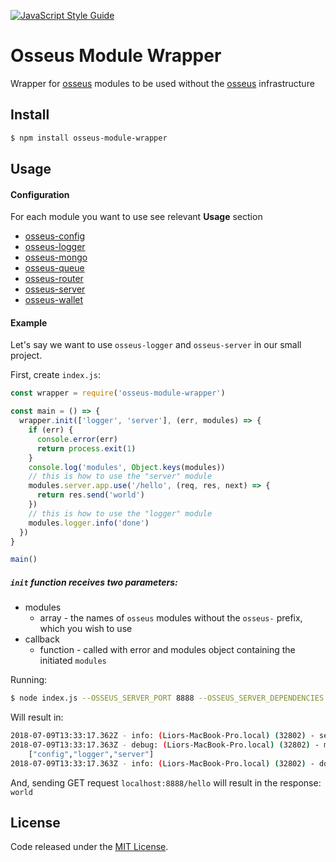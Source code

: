 [![JavaScript Style Guide](https://cdn.rawgit.com/standard/standard/master/badge.svg)](https://github.com/standard/standard)

# Osseus Module Wrapper

Wrapper for [osseus](https://github.com/colucom/osseus) modules to be used without the [osseus](https://github.com/colucom/osseus) infrastructure

## Install
```bash
$ npm install osseus-module-wrapper
```

## Usage

#### Configuration

For each module you want to use see relevant **Usage** section

* [osseus-config](https://github.com/colucom/osseus-config#usage)
* [osseus-logger](https://github.com/colucom/osseus-logger#usage)
* [osseus-mongo](https://github.com/colucom/osseus-mongo#usage)
* [osseus-queue](https://github.com/colucom/osseus-queue#usage)
* [osseus-router](https://github.com/colucom/osseus-router#usage)
* [osseus-server](https://github.com/colucom/osseus-server#usage)
* [osseus-wallet](https://github.com/colucom/osseus-wallet#usage)

#### Example

Let's say we want to use `osseus-logger` and `osseus-server` in our small project.

First, create `index.js`:

```javascript
const wrapper = require('osseus-module-wrapper')

const main = () => {
  wrapper.init(['logger', 'server'], (err, modules) => {
    if (err) {
      console.error(err)
      return process.exit(1)
    }
    console.log('modules', Object.keys(modules))
    // this is how to use the "server" module
    modules.server.app.use('/hello', (req, res, next) => {
      return res.send('world')
    })
    // this is how to use the "logger" module 
    modules.logger.info('done')
  })
}

main()
```

##### `init` function receives two parameters:
* modules
	* array - the names of `osseus` modules without the `osseus-` prefix, which you wish to use
* callback
	* function - called with error and modules object containing the initiated `modules`

Running:

```bash
$ node index.js --OSSEUS_SERVER_PORT 8888 --OSSEUS_SERVER_DEPENDENCIES ["'logger'"] --OSSEUS_LOGGER_LOG_LEVEL debug
```

Will result in:

```sh
2018-07-09T13:33:17.362Z - info: (Liors-MacBook-Pro.local) (32802) - server is listening on port: 8888
2018-07-09T13:33:17.363Z - debug: (Liors-MacBook-Pro.local) (32802) - modules
	["config","logger","server"]
2018-07-09T13:33:17.363Z - info: (Liors-MacBook-Pro.local) (32802) - done
```

And, sending GET request `localhost:8888/hello` will result in the response: `world`

## License
Code released under the [MIT License](https://github.com/colucom/osseus-module-wrapper/blob/master/LICENSE).
